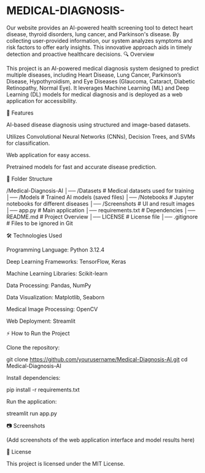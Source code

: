 # MEDICAL-DIAGNOSIS-
Our website provides an AI-powered health screening tool to detect heart disease, thyroid disorders, lung cancer, and Parkinson's disease. By collecting user-provided information, our system analyzes symptoms and risk factors to offer early insights. This innovative approach aids in timely detection and proactive healthcare decisions.
🔍 Overview

This project is an AI-powered medical diagnosis system designed to predict multiple diseases, including Heart Disease, Lung Cancer, Parkinson’s Disease, Hypothyroidism, and Eye Diseases (Glaucoma, Cataract, Diabetic Retinopathy, Normal Eye). It leverages Machine Learning (ML) and Deep Learning (DL) models for medical diagnosis and is deployed as a web application for accessibility.

🚀 Features

AI-based disease diagnosis using structured and image-based datasets.

Utilizes Convolutional Neural Networks (CNNs), Decision Trees, and SVMs for classification.

Web application for easy access.

Pretrained models for fast and accurate disease prediction.

📂 Folder Structure

/Medical-Diagnosis-AI │── /Datasets # Medical datasets used for training │── /Models # Trained AI models (saved files) │── /Notebooks # Jupyter notebooks for different diseases │── /Screenshots # UI and result images │── app.py # Main application │── requirements.txt # Dependencies │── README.md # Project Overview │── LICENSE # License file │── .gitignore # Files to be ignored in Git

🛠 Technologies Used

Programming Language: Python 3.12.4

Deep Learning Frameworks: TensorFlow, Keras

Machine Learning Libraries: Scikit-learn

Data Processing: Pandas, NumPy

Data Visualization: Matplotlib, Seaborn

Medical Image Processing: OpenCV

Web Deployment: Streamlit

⚡ How to Run the Project

Clone the repository:

git clone https://github.com/yourusername/Medical-Diagnosis-AI.git cd Medical-Diagnosis-AI

Install dependencies:

pip install -r requirements.txt

Run the application:

streamlit run app.py

📷 Screenshots

(Add screenshots of the web application interface and model results here)

📜 License

This project is licensed under the MIT License.
